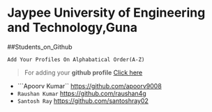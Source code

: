 # Jaypee University of Engineering and Technology,Guna
##Students_on_Github

```
Add Your Profiles On Alphabatical Order(A-Z) 
```

 > For adding your **github profile** [Click here](https://github.com/JUETGuna/Students_on_Github/edit/master/README.md)

- ```Apoorv Kumar``  https://github.com/apoorv9008
- ```Raushan Kumar``` https://github.com/raushan4g
- ```Santosh Ray```  https://github.com/santoshray02

